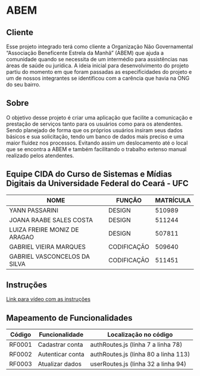 # ABEM

## Cliente

Esse projeto integrado terá como cliente a Organização Não Governamental “Associação Beneficente Estrela da Manhã” (ABEM) que ajuda a comunidade quando se necessita de um intermédio para assistências nas áreas de saúde ou jurídica. A ideia inicial para desenvolvimento do projeto partiu do momento em que foram passadas as especificidades do projeto e um de nossos integrantes se identificou com a carência que havia na ONG do seu bairro.

## Sobre

O objetivo desse projeto é criar uma aplicação que facilite a comunicação e prestação de serviços tanto para os usuários como para os atendentes. Sendo planejado de forma que os próprios usuários insiram seus dados básicos e sua solicitação, tendo um banco de dados mais preciso e uma maior fluidez nos processos. Evitando assim um deslocamento até o local que se encontra a ABEM e também facilitando o trabalho extenso manual realizado pelos atendentes.


## Equipe CIDA do Curso de Sistemas e Mídias Digitais da Universidade Federal do Ceará - UFC

|            NOME               |           FUNÇÃO           |  MATRÍCULA  |
|  ---------------------------- |  --------------------------|  ---------  |
|  YANN PASSARINI               |           DESIGN           |   510989    |
|  JOANA RAABE SALES COSTA      |           DESIGN           |   511244    |
|  LUIZA FREIRE MONIZ DE ARAGAO |           DESIGN           |   507811    |
|  GABRIEL VIEIRA MARQUES       |         CODIFICAÇÃO        |   509640    |
|  GABRIEL VASCONCELOS DA SILVA |         CODIFICAÇÃO        |   511451    |


## Instruções

[Link para vídeo com as instruções](https://drive.google.com/file/d/1rcg-RQEkrbEcoSNlE_Botig2FXA7bJKT/view?usp=drivesdk)

## Mapeamento de Funcionalidades

|  Código  |  Funcionalidade                                                        |  Localização no código                           |
|  ------- |  --------------------------------------------------------------------  |  ---------------------------------------------------  |
|  RF0001  |  Cadastrar conta                                                       |  authRoutes.js (linha 7 a linha 78)                    |
|  RF0002  |  Autenticar conta                                                      |  authRoutes.js (linha 80 a linha 113)                                     |
|  RF0003  |  Atualizar dados                                                     |   userRoutes.js (linha 32 a linha 94)                                                       |